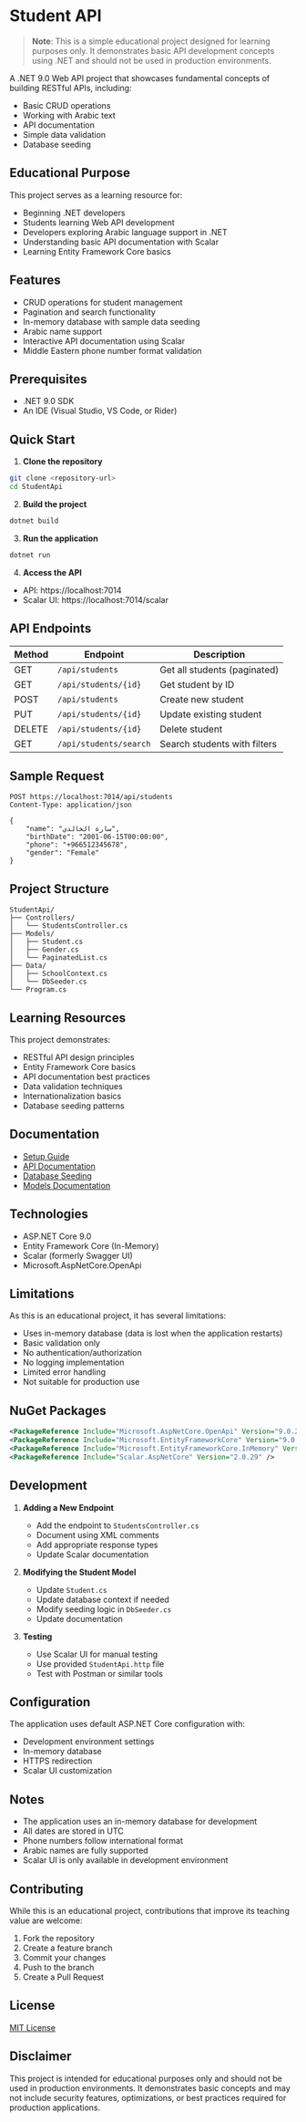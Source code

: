 # Student API

> **Note**: This is a simple educational project designed for learning purposes only. It demonstrates basic API development concepts using .NET and should not be used in production environments.

A .NET 9.0 Web API project that showcases fundamental concepts of building RESTful APIs, including:
- Basic CRUD operations
- Working with Arabic text
- API documentation
- Simple data validation
- Database seeding

## Educational Purpose

This project serves as a learning resource for:
- Beginning .NET developers
- Students learning Web API development
- Developers exploring Arabic language support in .NET
- Understanding basic API documentation with Scalar
- Learning Entity Framework Core basics

## Features

- CRUD operations for student management
- Pagination and search functionality
- In-memory database with sample data seeding
- Arabic name support
- Interactive API documentation using Scalar
- Middle Eastern phone number format validation

## Prerequisites

- .NET 9.0 SDK
- An IDE (Visual Studio, VS Code, or Rider)

## Quick Start

1. **Clone the repository**
```bash
git clone <repository-url>
cd StudentApi
```

2. **Build the project**
```bash
dotnet build
```

3. **Run the application**
```bash
dotnet run
```

4. **Access the API**
- API: https://localhost:7014
- Scalar UI: https://localhost:7014/scalar

## API Endpoints

| Method | Endpoint | Description |
|--------|----------|-------------|
| GET | `/api/students` | Get all students (paginated) |
| GET | `/api/students/{id}` | Get student by ID |
| POST | `/api/students` | Create new student |
| PUT | `/api/students/{id}` | Update existing student |
| DELETE | `/api/students/{id}` | Delete student |
| GET | `/api/students/search` | Search students with filters |

## Sample Request

```http
POST https://localhost:7014/api/students
Content-Type: application/json

{
    "name": "سارة الخالدي",
    "birthDate": "2001-06-15T00:00:00",
    "phone": "+966512345678",
    "gender": "Female"
}
```

## Project Structure

```
StudentApi/
├── Controllers/
│   └── StudentsController.cs
├── Models/
│   ├── Student.cs
│   ├── Gender.cs
│   └── PaginatedList.cs
├── Data/
│   ├── SchoolContext.cs
│   └── DbSeeder.cs
└── Program.cs
```

## Learning Resources

This project demonstrates:
- RESTful API design principles
- Entity Framework Core basics
- API documentation best practices
- Data validation techniques
- Internationalization basics
- Database seeding patterns

## Documentation

- [Setup Guide](docs/setup-guide.md)
- [API Documentation](docs/scalar-documentation.md)
- [Database Seeding](docs/database-seeding.md)
- [Models Documentation](docs/models.md)

## Technologies

- ASP.NET Core 9.0
- Entity Framework Core (In-Memory)
- Scalar (formerly Swagger UI)
- Microsoft.AspNetCore.OpenApi

## Limitations

As this is an educational project, it has several limitations:
- Uses in-memory database (data is lost when the application restarts)
- Basic validation only
- No authentication/authorization
- No logging implementation
- Limited error handling
- Not suitable for production use

## NuGet Packages

```xml
<PackageReference Include="Microsoft.AspNetCore.OpenApi" Version="9.0.2" />
<PackageReference Include="Microsoft.EntityFrameworkCore" Version="9.0.2" />
<PackageReference Include="Microsoft.EntityFrameworkCore.InMemory" Version="9.0.2" />
<PackageReference Include="Scalar.AspNetCore" Version="2.0.29" />
```

## Development

1. **Adding a New Endpoint**
   - Add the endpoint to `StudentsController.cs`
   - Document using XML comments
   - Add appropriate response types
   - Update Scalar documentation

2. **Modifying the Student Model**
   - Update `Student.cs`
   - Update database context if needed
   - Modify seeding logic in `DbSeeder.cs`
   - Update documentation

3. **Testing**
   - Use Scalar UI for manual testing
   - Use provided `StudentApi.http` file
   - Test with Postman or similar tools

## Configuration

The application uses default ASP.NET Core configuration with:
- Development environment settings
- In-memory database
- HTTPS redirection
- Scalar UI customization

## Notes

- The application uses an in-memory database for development
- All dates are stored in UTC
- Phone numbers follow international format
- Arabic names are fully supported
- Scalar UI is only available in development environment

## Contributing

While this is an educational project, contributions that improve its teaching value are welcome:
1. Fork the repository
2. Create a feature branch
3. Commit your changes
4. Push to the branch
5. Create a Pull Request

## License

[MIT License](LICENSE)

## Disclaimer

This project is intended for educational purposes only and should not be used in production environments. It demonstrates basic concepts and may not include security features, optimizations, or best practices required for production applications.
